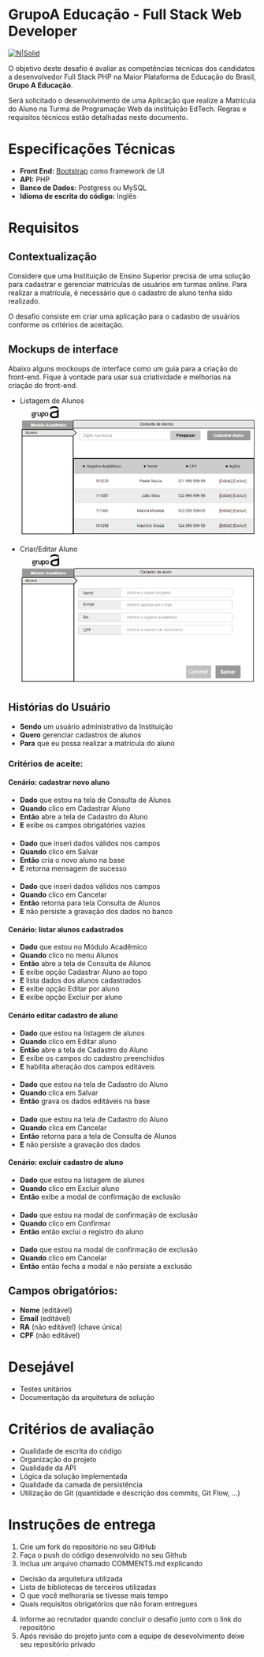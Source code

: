 GrupoA Educação - Full Stack Web Developer
===================

[![N|Solid](https://www.grupoa.com.br/hs-fs/hubfs/logo-grupoa.png?width=300&name=logo-grupoa.png)](https://www.grupoa.com.br) 

O objetivo deste desafio é avaliar as competências técnicas dos candidatos a desenvolvedor Full Stack PHP na Maior Plataforma de Educação do Brasil, **Grupo A Educação**. 

Será solicitado o desenvolvimento de uma Aplicação que realize a Matrícula do Aluno na Turma de Programação Web da instituição EdTech. Regras e requisitos técnicos estão detalhadas neste documento.

# Especificações Técnicas
- **Front End:** [Bootstrap](https://getbootstrap.com/) como framework de UI
- **API:** PHP
- **Banco de Dados:** Postgress ou MySQL
- **Idioma de escrita do código:** Inglês


# Requisitos
## Contextualização
Considere que uma Instituição de Ensino Superior precisa de uma solução para cadastrar e gerenciar matrículas de usuários em turmas online. Para realizar a matrícula, é necessário que o cadastro de aluno tenha sido realizado.

O desafio consiste em criar uma aplicação para o cadastro de usuários conforme os critérios de aceitação.

## Mockups de interface
Abaixo alguns mockoups de interface como um guia para a criação do front-end. Fique à vontade para usar sua criatividade e melhorias na criação do front-end.

* Listagem de Alunos
![Listagem de Alunos](/mockups/studants_list.png)

* Criar/Editar Aluno
![Listagem de Alunos](/mockups/studants_save.png)

## Histórias do Usuário
- **Sendo** um usuário administrativo da Instituição
- **Quero** gerenciar cadastros de alunos
- **Para** que eu possa realizar a matrícula do aluno

### Critérios de aceite: 

#### Cenário: cadastrar novo aluno
- **Dado** que estou na tela de Consulta de Alunos
- **Quando** clico em Cadastrar Aluno
- **Então** abre a tela de Cadastro do Aluno
- **E** exibe os campos obrigatórios vazios
####
- **Dado** que inseri dados válidos nos campos
- **Quando** clico em Salvar
- **Então** cria o novo aluno na base
- **E** retorna mensagem de sucesso
####
- **Dado** que inseri dados válidos nos campos
- **Quando** clico em Cancelar
- **Então** retorna para tela Consulta de Alunos
- **E** não persiste a gravação dos dados no banco 

#### Cenário: listar alunos cadastrados 
- **Dado** que estou no Módulo Acadêmico
- **Quando** clico no menu Alunos
- **Então** abre a tela de Consulta de Alunos 
- **E** exibe opção Cadastrar Aluno ao topo
- **E** lista dados dos alunos cadastrados
- **E** exibe opção Editar por aluno
- **E** exibe opção Excluir por aluno

#### Cenário editar cadastro de aluno
- **Dado** que estou na listagem de alunos
- **Quando** clico em Editar aluno
- **Então** abre a tela de Cadastro do Aluno 
- **E** exibe os campos do cadastro preenchidos
- **E** habilita alteração dos campos editáveis
####
- **Dado** que estou na tela de Cadastro do Aluno
- **Quando** clica em Salvar
- **Então** grava os dados editáveis na base
####
- **Dado** que estou na tela de Cadastro do Aluno
- **Quando** clica em Cancelar
- **Então** retorna para a tela de Consulta de Alunos
- **E** não persiste a gravação dos dados

#### Cenário: excluir cadastro de aluno
- **Dado** que estou na listagem de alunos
- **Quando** clico em Excluir aluno
- **Então** exibe a modal de confirmação de exclusão
####
- **Dado** que estou na modal de confirmação de exclusão 
- **Quando** clico em Confirmar
- **Então** então exclui o registro do aluno
####
- **Dado** que estou na modal de confirmação de exclusão
- **Quando** clico em Cancelar
- **Então** então fecha a modal e não persiste a exclusão

## Campos obrigatórios:
- **Nome** (editável)
- **Email** (editável)
- **RA** (não editável) (chave única)
- **CPF** (não editável)

# Desejável
- Testes unitários
- Documentação da arquitetura de solução

# Critérios de avaliação
- Qualidade de escrita do código
- Organização do projeto
- Qualidade da API
- Lógica da solução implementada
- Qualidade da camada de persistência
- Utilização do Git (quantidade e descrição dos commits, Git Flow, ...)

# Instruções de entrega
1. Crie um fork do repositório no seu GitHub
2. Faça o push do código desenvolvido no seu Github
3. Inclua um arquivo chamado COMMENTS.md explicando
- Decisão da arquitetura utilizada
- Lista de bibliotecas de terceiros utilizadas
- O que você melhoraria se tivesse mais tempo
- Quais requisitos obrigatórios que não foram entregues
4. Informe ao recrutador quando concluir o desafio junto com o link do repositório
5. Após revisão do projeto junto com a equipe de desevolvimento deixe seu repositório privado
